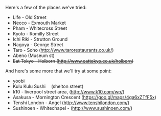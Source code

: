 Here's a few of the places we've tried:

- Life - Old Street
- Necco - Exmouth Market
- Pham - Whitecross Street
- Kyoto - Romilly Street
- Ichi Riki - Strutton Ground
- Nagoya - George Street
- Taro - Soho (http://www.tarorestaurants.co.uk/)
- Abeno (Museum st)
- ~~Eat Tokyo - Holborn (http://www.eattokyo.co.uk/holborn)~~

And here's some more that we'll try at some point:

- yoobi
- Kulu Kulu Sushi  (shelton street)
- k10 - liverpool street area, (http://www.k10.com/wp/)
- Asakusa - Mornington Crescent (https://goo.gl/maps/4ga6xZTfF5x)
- Tenshi London - Angel (http://www.tenshilondon.com/)
- Sushinoen - Whitechapel - (http://www.sushinoen.com/)

